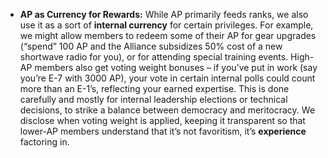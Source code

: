 - **AP as Currency for Rewards:** While AP primarily feeds ranks, we also use it as a sort of **internal currency** for certain privileges. For example, we might allow members to redeem some of their AP for gear upgrades (“spend” 100 AP and the Alliance subsidizes 50% cost of a new shortwave radio for you), or for attending special training events. High-AP members also get voting weight bonuses – if you’ve put in work (say you’re E-7 with 3000 AP), your vote in certain internal polls could count more than an E-1’s, reflecting your earned expertise. This is done carefully and mostly for internal leadership elections or technical decisions, to strike a balance between democracy and meritocracy. We disclose when voting weight is applied, keeping it transparent so that lower-AP members understand that it’s not favoritism, it’s **experience** factoring in.